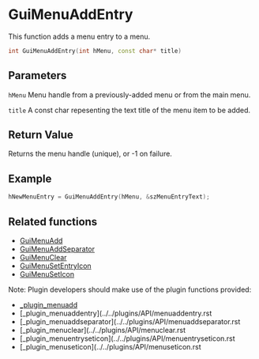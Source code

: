 # GuiMenuAddEntry

This function adds a menu entry to a menu.

```c++
int GuiMenuAddEntry(int hMenu, const char* title)
```

## Parameters

`hMenu` Menu handle from a previously-added menu or from the main menu.

`title` A const char repesenting the text title of the menu item to be added.

## Return Value

Returns the menu handle (unique), or -1 on failure.

## Example

```c++
hNewMenuEntry = GuiMenuAddEntry(hMenu, &szMenuEntryText);
```

## Related functions

- [GuiMenuAdd](./GuiMenuAdd.md)
- [GuiMenuAddSeparator](./GuiMenuAddSeparator.md)
- [GuiMenuClear](./GuiMenuClear.md)
- [GuiMenuSetEntryIcon](./GuiMenuSetEntryIcon.md)
- [GuiMenuSetIcon](./GuiMenuSetIcon.md)

Note: Plugin developers should make use of the plugin functions provided:

- [_plugin_menuadd](../../plugins/API/menuadd.rst)
- [_plugin_menuaddentry](../../plugins/API/menuaddentry.rst
- [_plugin_menuaddseparator](../../plugins/API/menuaddseparator.rst
- [_plugin_menuclear](../../plugins/API/menuclear.rst
- [_plugin_menuentryseticon](../../plugins/API/menuentryseticon.rst
- [_plugin_menuseticon](../../plugins/API/menuseticon.rst